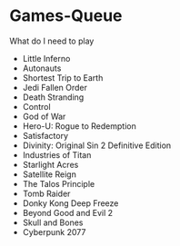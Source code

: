 # Games-Queue
What do I need to play

* Little Inferno
* Autonauts
* Shortest Trip to Earth
* Jedi Fallen Order
* Death Stranding
* Control
* God of War
* Hero-U: Rogue to Redemption
* Satisfactory
* Divinity: Original Sin 2 Definitive Edition
* Industries of Titan
* Starlight Acres
* Satellite Reign
* The Talos Principle
* Tomb Raider
* Donky Kong Deep Freeze
* Beyond Good and Evil 2
* Skull and Bones
* Cyberpunk 2077
